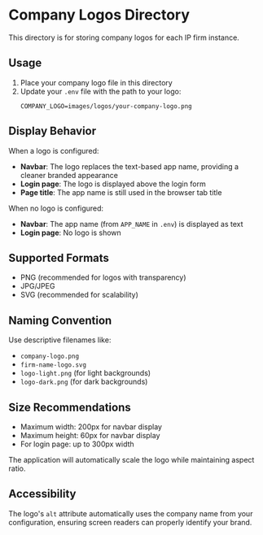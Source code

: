 # Company Logos Directory

This directory is for storing company logos for each IP firm instance.

## Usage

1. Place your company logo file in this directory
2. Update your `.env` file with the path to your logo:
   ```
   COMPANY_LOGO=images/logos/your-company-logo.png
   ```

## Display Behavior

When a logo is configured:
- **Navbar**: The logo replaces the text-based app name, providing a cleaner branded appearance
- **Login page**: The logo is displayed above the login form
- **Page title**: The app name is still used in the browser tab title

When no logo is configured:
- **Navbar**: The app name (from `APP_NAME` in `.env`) is displayed as text
- **Login page**: No logo is shown

## Supported Formats

- PNG (recommended for logos with transparency)
- JPG/JPEG
- SVG (recommended for scalability)

## Naming Convention

Use descriptive filenames like:
- `company-logo.png`
- `firm-name-logo.svg`
- `logo-light.png` (for light backgrounds)
- `logo-dark.png` (for dark backgrounds)

## Size Recommendations

- Maximum width: 200px for navbar display
- Maximum height: 60px for navbar display
- For login page: up to 300px width

The application will automatically scale the logo while maintaining aspect ratio.

## Accessibility

The logo's `alt` attribute automatically uses the company name from your configuration, ensuring screen readers can properly identify your brand.